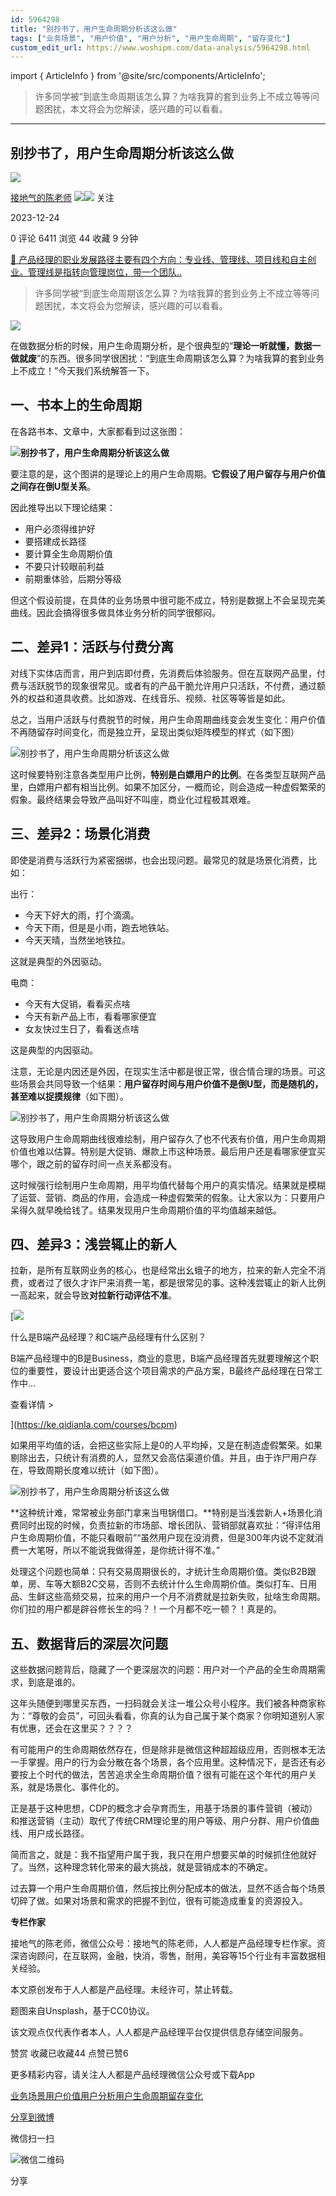 ```yaml
---
id: 5964298
title: "别抄书了，用户生命周期分析该这么做"
tags: ["业务场景", "用户价值", "用户分析", "用户生命周期", "留存变化"]
custom_edit_url: https://www.woshipm.com/data-analysis/5964298.html
---
```

import { ArticleInfo } from '@site/src/components/ArticleInfo';

<ArticleInfo
    author="接地气的陈老师"
    authorLink="https://www.woshipm.com/u/773891"
    published="2023-12-24"
    views={6411}
    comments={0}
    collects={44}
/>

> 许多同学被“到底生命周期该怎么算？为啥我算的套到业务上不成立等等问题困扰，本文将会为您解读，感兴趣的可以看看。

---

## 别抄书了，用户生命周期分析该这么做

[![](https://image.woshipm.com/wp-files/2019/08/0GkAbc8ZooEsibtWEUNO.png!/both/72x72)](https://www.woshipm.com/u/773891)

[接地气的陈老师](https://www.woshipm.com/u/773891) ![](https://static.woshipm.com/tag/1121_1@2x.png)![](https://static.woshipm.com/tag/2103_1@2x.png) 关注

2023-12-24

0 评论 6411 浏览 44 收藏 9 分钟

[🔗 产品经理的职业发展路径主要有四个方向：专业线、管理线、项目线和自主创业。管理线是指转向管理岗位，带一个团队..](https://ke.qidianla.com/courses/90pm)

> 许多同学被“到底生命周期该怎么算？为啥我算的套到业务上不成立等等问题困扰，本文将会为您解读，感兴趣的可以看看。

![](https://image.woshipm.com/2023/04/13/85970002-d9ea-11ed-889f-00163e0b5ff3.jpg)

在做数据分析的时候，用户生命周期分析，是个很典型的“**理论一听就懂，数据一做就废**”的东西。很多同学很困扰：“到底生命周期该怎么算？为啥我算的套到业务上不成立！”今天我们系统解答一下。

## 一、书本上的生命周期

在各路书本、文章中，大家都看到过这张图：

**![别抄书了，用户生命周期分析该这么做](https://image.yunyingpai.com/wp/2023/12/5OIpR7rRQDovCNA0hnZY.png)**

要注意的是，这个图讲的是理论上的用户生命周期。**它假设了用户留存与用户价值之间存在倒****U****型关系**。

因此推导出以下理论结果：

*   用户必须得维护好
*   要搭建成长路径
*   要计算全生命周期价值
*   不要只计较眼前利益
*   前期重体验，后期分等级

但这个假设前提，在具体的业务场景中很可能不成立，特别是数据上不会呈现完美曲线。因此会搞得很多做具体业务分析的同学很郁闷。

## 二、差异1：活跃与付费分离

对线下实体店而言，用户到店即付费，先消费后体验服务。但在互联网产品里，付费与活跃脱节的现象很常见。或者有的产品干脆允许用户只活跃，不付费，通过额外的权益和道具收费。比如游戏、在线音乐、视频、社区等等皆是如此。

总之，当用户活跃与付费脱节的时候，用户生命周期曲线变会发生变化：用户价值不再随留存时间变化，而是独立开，呈现出类似矩阵模型的样式（如下图）

![别抄书了，用户生命周期分析该这么做](https://image.yunyingpai.com/wp/2023/12/29HzwCM2yGZine5RGQNA.png)

这时候要特别注意各类型用户比例，**特别是白嫖用户的比例**。在各类型互联网产品里，白嫖用户都有相当比例。如果不加区分，一概而论，则会造成一种虚假繁荣的假象。最终结果会导致产品叫好不叫座，商业化过程极其艰难。

## 三、差异2：场景化消费

即使是消费与活跃行为紧密捆绑，也会出现问题。最常见的就是场景化消费，比如：

出行：

*   今天下好大的雨，打个滴滴。
*   今天下雨，但是是小雨，跑去地铁站。
*   今天天晴，当然坐地铁拉。

这就是典型的外因驱动。

电商：

*   今天有大促销，看看买点啥
*   今天有新产品上市，看看哪家便宜
*   女友快过生日了，看看送点啥

这是典型的内因驱动。

注意，无论是内因还是外因，在现实生活中都是很正常，很合情合理的场景。可这些场景会共同导致一个结果：**用户留存时间与用户价值不是倒****U****型，而是随机的，甚至难以捉摸规律**（如下图）。

![别抄书了，用户生命周期分析该这么做](https://image.yunyingpai.com/wp/2023/12/sMquti048vpDIZKN3DFa.png)

这导致用户生命周期曲线很难绘制，用户留存久了也不代表有价值，用户生命周期价值也难以估算。特别是大促销、爆款上市这种场景。最后用户还是看哪家便宜买哪个，跟之前的留存时间一点关系都没有。

这时候强行绘制用户生命周期，用平均值代替每个用户的真实情况。结果就是模糊了运营、营销、商品的作用，会造成一种虚假繁荣的假象。让大家以为：只要用户呆得久就早晚给钱了。结果发现用户生命周期价值的平均值越来越低。

## 四、差异3：浅尝辄止的新人

拉新，是所有互联网业务的核心，也是经常出幺蛾子的地方，拉来的新人完全不消费，或者过了很久才诈尸来消费一笔，都是很常见的事。这种浅尝辄止的新人比例一高起来，就会导致**对拉新行动评估不准**。

[![](https://image.woshipm.com/2023/07/27/6f50fd24-2c7f-11ee-875d-00163e0b5ff3.png)

什么是B端产品经理？和C端产品经理有什么区别？

B端产品经理中的B是Business，商业的意思，B端产品经理首先就要理解这个职位的重要性，要设计出更适合这个项目需求的产品方案，B最终产品经理在日常工作中...

查看详情 >

](https://ke.qidianla.com/courses/bcpm)

如果用平均值的话，会把这些实际上是0的人平均掉，又是在制造虚假繁荣。如果剔除出去，只统计有消费的人，显然又会高估渠道价值。并且，由于诈尸用户存在，导致周期长度难以统计（如下图）。

![别抄书了，用户生命周期分析该这么做](https://image.yunyingpai.com/wp/2023/12/ne9ONpvd4KnrDouKbP4b.png)

**这种统计难，常常被业务部门拿来当甩锅借口。**特别是当浅尝新人+场景化消费同时出现的时候，负责拉新的市场部、增长团队、营销部就喜欢扯：“得评估用户生命周期价值，不能只看眼前”“虽然用户现在没消费，但是300年内说不定就消费一大笔呀，所以不能说我做得差，是你统计得不准。”

处理这个问题也简单：只有交易周期很长的，才统计生命周期价值。类似B2B跟单，房、车等大额B2C交易，否则不去统计什么生命周期价值。类似打车、日用品、生鲜这些高频交易，拉来的用户一个月不消费就是拉新失败，扯啥生命周期。你们拉的用户都是辟谷修长生的吗？！一个月都不吃一顿？！真是的。

## 五、数据背后的深层次问题

这些数据问题背后，隐藏了一个更深层次的问题：用户对一个产品的全生命周期需求，到底是谁的。

这年头随便到哪里买东西，一扫码就会关注一堆公众号小程序。我们被各种商家称为：“尊敬的会员”，可回头看看，你真的认为自己属于某个商家？你明知道别人家有优惠，还会在这里买？？？？

有可能用户的生命周期依然存在，但是除非是微信这种超超级应用，否则根本无法一手掌握。用户的行为会分散在各个场景，各个应用里。这种情况下，是否还有必要按上个时代的做法，苦苦追求全生命周期价值？很有可能在这个年代的用户关系，就是场景化、事件化的。

正是基于这种思想，CDP的概念才会孕育而生，用基于场景的事件营销（被动）和推送营销（主动）取代了传统CRM理论里的用户等级、用户分群、用户价值曲线、用户成长路径。

简而言之，就是：我不指望用户属于我，我只在用户想要买单的时候抓住他就好了。当然，这种理念转化带来的最大挑战，就是营销成本的不确定。

过去算一个用户生命周期价值，然后按比例分配成本的做法，显然不适合每个场景切碎了做。如果对场景和需求的把握不到位，很有可能造成重复的资源投入。

**专栏作家**

接地气的陈老师，微信公众号：接地气的陈老师，人人都是产品经理专栏作家。资深咨询顾问，在互联网，金融，快消，零售，耐用，美容等15个行业有丰富数据相关经验。

本文原创发布于人人都是产品经理。未经许可，禁止转载。

题图来自Unsplash，基于CC0协议。

该文观点仅代表作者本人，人人都是产品经理平台仅提供信息存储空间服务。

赞赏 收藏已收藏44 点赞已赞6

更多精彩内容，请关注人人都是产品经理微信公众号或下载App

[业务场景](https://www.woshipm.com/tag/%e4%b8%9a%e5%8a%a1%e5%9c%ba%e6%99%af)[用户价值](https://www.woshipm.com/tag/%e7%94%a8%e6%88%b7%e4%bb%b7%e5%80%bc)[用户分析](https://www.woshipm.com/tag/%e7%94%a8%e6%88%b7%e5%88%86%e6%9e%90)[用户生命周期](https://www.woshipm.com/tag/%e7%94%a8%e6%88%b7%e7%94%9f%e5%91%bd%e5%91%a8%e6%9c%9f)[留存变化](https://www.woshipm.com/tag/%e7%95%99%e5%ad%98%e5%8f%98%e5%8c%96)

[分享到微博](https://service.weibo.com/share/share.php?appkey=2775287854&title=别抄书了，用户生命周期分析该这么做&url=https://www.woshipm.com/data-analysis/5964298.html&pic=https://image.woshipm.com/2023/04/13/85970002-d9ea-11ed-889f-00163e0b5ff3.jpg)

微信扫一扫

![微信二维码](https://api.pwmqr.com/qrcode/create/?url=https://www.woshipm.com/data-analysis/5964298.html)

分享